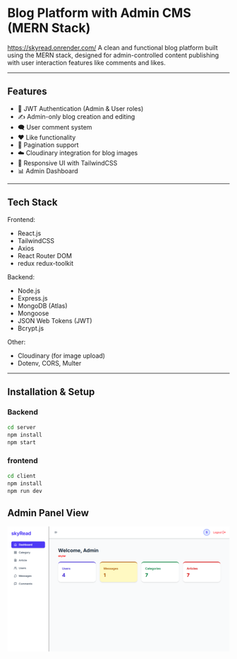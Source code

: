 # Blog Platform with Admin CMS (MERN Stack)
https://skyread.onrender.com/
A clean and functional blog platform built using the MERN stack, designed for admin-controlled content publishing with user interaction features like comments and likes.

---

## Features

- 🔐 JWT Authentication (Admin & User roles)
- ✍️ Admin-only blog creation and editing
- 🗨️ User comment system
- ❤️ Like functionality
- 📄 Pagination support
- ☁️ Cloudinary integration for blog images
- 📱 Responsive UI with TailwindCSS
- 📊 Admin Dashboard

---

## Tech Stack

Frontend:
- React.js
- TailwindCSS
- Axios
- React Router DOM
- redux redux-toolkit

Backend:
- Node.js
- Express.js
- MongoDB (Atlas)
- Mongoose
- JSON Web Tokens (JWT)
- Bcrypt.js

Other:
- Cloudinary (for image upload)
- Dotenv, CORS, Multer

---

## Installation & Setup

### Backend
```bash
cd server
npm install
npm start

```
### frontend
```bash
cd client
npm install
npm run dev

```
## Admin Panel View

<img src="assets/img1.png" alt="Banner" width="600"/>
